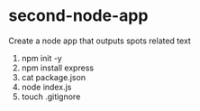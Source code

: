 # second-node-app
Create a node app that outputs spots related text


1. npm init -y
2. npm install express
3. cat package.json
4. node index.js
5. touch .gitignore
